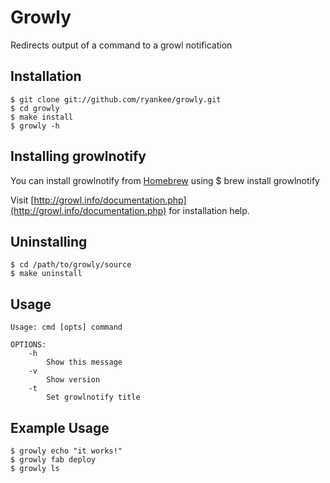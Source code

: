 Growly
======
Redirects output of a command to a growl notification

Installation
------------
    $ git clone git://github.com/ryankee/growly.git
	$ cd growly
	$ make install
	$ growly -h

Installing growlnotify
----------------------
You can install growlnotify from [Homebrew](http://mxcl.github.com/homebrew/) using
	$ brew install growlnotify

Visit [http://growl.info/documentation.php](http://growl.info/documentation.php) for installation help.

Uninstalling
------------
    $ cd /path/to/growly/source
    $ make uninstall

Usage
-----
    Usage: cmd [opts] command

    OPTIONS:
        -h    
            Show this message
        -v            
            Show version
        -t
            Set growlnotify title

Example Usage
-------------
	$ growly echo "it works!"
    $ growly fab deploy
    $ growly ls
